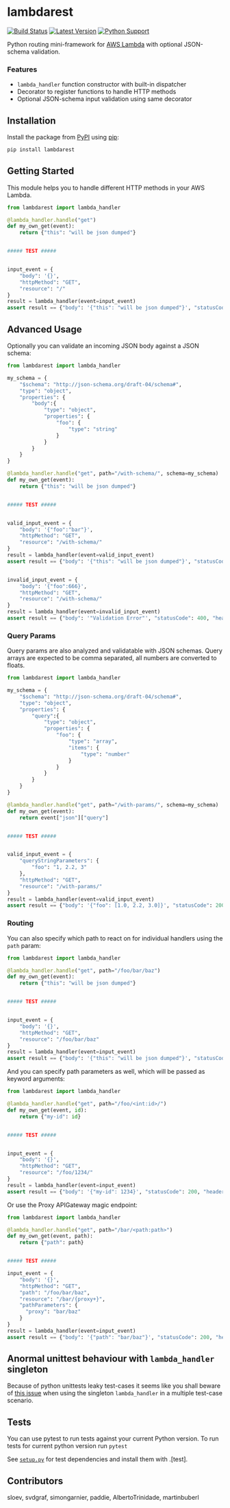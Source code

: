 # lambdarest

[![Build Status](http://travis-ci.org/trustpilot/python-lambdarest.svg?branch=master)](https://travis-ci.org/trustpilot/python-lambdarest)  [![Latest Version](https://img.shields.io/pypi/v/lambdarest.svg)](https://pypi.python.org/pypi/lambdarest) [![Python Support](https://img.shields.io/pypi/pyversions/lambdarest.svg)](https://pypi.python.org/pypi/lambdarest)

Python routing mini-framework for [AWS Lambda](https://aws.amazon.com/lambda/) with optional JSON-schema validation.

### Features

* `lambda_handler` function constructor with built-in dispatcher
* Decorator to register functions to handle HTTP methods
* Optional JSON-schema input validation using same decorator

## Installation

Install the package from [PyPI](http://pypi.python.org/pypi/) using [pip](https://pip.pypa.io/):

```bash
pip install lambdarest
```

## Getting Started

This module helps you to handle different HTTP methods in your AWS Lambda.

```python
from lambdarest import lambda_handler

@lambda_handler.handle("get")
def my_own_get(event):
    return {"this": "will be json dumped"}


##### TEST #####


input_event = {
    "body": '{}',
    "httpMethod": "GET",
    "resource": "/"
}
result = lambda_handler(event=input_event)
assert result == {"body": '{"this": "will be json dumped"}', "statusCode": 200, "headers":{}}
```

## Advanced Usage

Optionally you can validate an incoming JSON body against a JSON schema:

```python
from lambdarest import lambda_handler

my_schema = {
    "$schema": "http://json-schema.org/draft-04/schema#",
    "type": "object",
    "properties": {
        "body":{
            "type": "object",
            "properties": {
                "foo": {
                    "type": "string"
                }
            }
        }
    }
}

@lambda_handler.handle("get", path="/with-schema/", schema=my_schema)
def my_own_get(event):
    return {"this": "will be json dumped"}


##### TEST #####


valid_input_event = {
    "body": '{"foo":"bar"}',
    "httpMethod": "GET",
    "resource": "/with-schema/"
}
result = lambda_handler(event=valid_input_event)
assert result == {"body": '{"this": "will be json dumped"}', "statusCode": 200, "headers":{}}


invalid_input_event = {
    "body": '{"foo":666}',
    "httpMethod": "GET",
    "resource": "/with-schema/"
}
result = lambda_handler(event=invalid_input_event)
assert result == {"body": '"Validation Error"', "statusCode": 400, "headers":{}}
```

### Query Params

Query params are also analyzed and validatable with JSON schemas.
Query arrays are expected to be comma separated, all numbers are converted to floats.

```python
from lambdarest import lambda_handler

my_schema = {
    "$schema": "http://json-schema.org/draft-04/schema#",
    "type": "object",
    "properties": {
        "query":{
            "type": "object",
            "properties": {
                "foo": {
                    "type": "array",
                    "items": {
                        "type": "number"
                    }
                }
            }
        }
    }
}

@lambda_handler.handle("get", path="/with-params/", schema=my_schema)
def my_own_get(event):
    return event["json"]["query"]


##### TEST #####


valid_input_event = {
    "queryStringParameters": {
        "foo": "1, 2.2, 3"
    },
    "httpMethod": "GET",
    "resource": "/with-params/"
}
result = lambda_handler(event=valid_input_event)
assert result == {"body": '{"foo": [1.0, 2.2, 3.0]}', "statusCode": 200, "headers":{}}
```

### Routing

You can also specify which path to react on for individual handlers using the `path` param:

```python
from lambdarest import lambda_handler

@lambda_handler.handle("get", path="/foo/bar/baz")
def my_own_get(event):
    return {"this": "will be json dumped"}


##### TEST #####


input_event = {
    "body": '{}',
    "httpMethod": "GET",
    "resource": "/foo/bar/baz"
}
result = lambda_handler(event=input_event)
assert result == {"body": '{"this": "will be json dumped"}', "statusCode": 200, "headers":{}}
```

And you can specify path parameters as well, which will be passed as keyword arguments:

```python
from lambdarest import lambda_handler

@lambda_handler.handle("get", path="/foo/<int:id>/")
def my_own_get(event, id):
    return {"my-id": id}


##### TEST #####


input_event = {
    "body": '{}',
    "httpMethod": "GET",
    "resource": "/foo/1234/"
}
result = lambda_handler(event=input_event)
assert result == {"body": '{"my-id": 1234}', "statusCode": 200, "headers":{}}
```

Or use the Proxy APIGateway magic endpoint:
```python
from lambdarest import lambda_handler

@lambda_handler.handle("get", path="/bar/<path:path>")
def my_own_get(event, path):
    return {"path": path}


##### TEST #####

input_event = {
    "body": '{}',
    "httpMethod": "GET",
    "path": "/foo/bar/baz",
    "resource": "/bar/{proxy+}",
    "pathParameters": {
      "proxy": "bar/baz"
    }
}
result = lambda_handler(event=input_event)
assert result == {"body": '{"path": "bar/baz"}', "statusCode": 200, "headers":{}}
```


## Anormal unittest behaviour with `lambda_handler` singleton

Because of python unittests leaky test-cases it seems like you shall beware of [this issue](https://github.com/trustpilot/python-lambdarest/issues/16) when using the singleton `lambda_handler` in a multiple test-case scenario.

## Tests

You can use pytest to run tests against your current Python version. To run tests for current python version run `pytest`


See [`setup.py`](setup.py) for test dependencies and install them with .[test].

## Contributors
sloev, svdgraf, simongarnier, paddie, AlbertoTrinidade, martinbuberl
